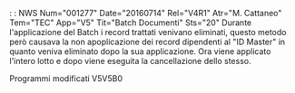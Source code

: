  :  : NWS Num="001277" Date="20160714" Rel="V4R1" Atr="M. Cattaneo" Tem="TEC" App="V5" Tit="Batch Documenti" Sts="20"
Durante l'applicazione del Batch i record trattati venivano eliminati, questo metodo però causava la non apoplicazione dei record dipendenti al "ID Master" in quanto veniva eliminato dopo la sua applicazione.
Ora viene applicato l'intero lotto e dopo viene eseguita la cancellazione dello stesso.

Programmi modificati
V5V5B0
